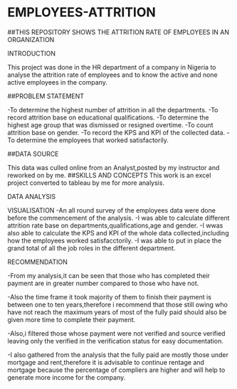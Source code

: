 # EMPLOYEES-ATTRITION

##THIS REPOSITORY SHOWS THE ATTRITION RATE OF EMPLOYEES  IN AN ORGANIZATION

INTRODUCTION

This project was done in the HR department of a company in Nigeria to analyse the attrition rate of employees and to know the active and none active employees in the company.

##PROBLEM STATEMENT

-To determine the highest  number of attrition in all the departments.
-To record attrition base on educational qualifications.
-To determine the highest age group that was dismissed or resigned overtime.
-To count attrition base on gender.
-To record the KPS and KPI of the collected data.
-To  determine the employees that worked satisfactorily.

##DATA SOURCE

This data was culled online from an Analyst,posted by my instructor and reworked on by me.
##SKILLS AND CONCEPTS
This work is an excel project converted to tableau by me for more analysis.

DATA ANALYSIS


VISUALISATION
-An all round survey of the employees data were done before the commencement of the analysis.
-I was able to calculate different attrition rate base on departments,qualifications,age and gender.
-I wwas also able to calculate the KPS and KPI of the whole data collected,including how the employees worked satisfacctorily.
-I was able to put in place the grand total of all the job roles in the different department.


RECOMMENDATION

-From my analysis,it can be seen that those who has completed their payment are in greater number compared to those who have not.

-Also the time frame it took majority of them to finish their payment is between one to ten years,therefore i recommend that those still owing who have not reach the maximum years of most of the fully paid should also be given more time to complete their payment.

-Also,i filtered those whose payment were not verified and source verified leaving only the verified in the verification status for easy documentation.

-I also gathered from the analysis that the fully paid are mostly those under mortgage and rent,therefore it is advisable to continue rentage and mortgage because the percentage of compliers are higher and will help to generate more income for the company.


